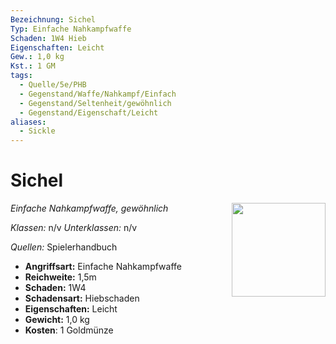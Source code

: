 ```yaml
---
Bezeichnung: Sichel
Typ: Einfache Nahkampfwaffe
Schaden: 1W4 Hieb
Eigenschaften: Leicht
Gew.: 1,0 kg
Kst.: 1 GM
tags:
  - Quelle/5e/PHB
  - Gegenstand/Waffe/Nahkampf/Einfach
  - Gegenstand/Seltenheit/gewöhnlich
  - Gegenstand/Eigenschaft/Leicht
aliases:
  - Sickle
---
```

# Sichel
*Einfache Nahkampfwaffe, gewöhnlich*
<img src="Symbolik/Gegenstände.webp" align="right" width="150">

_Klassen:_ n/v 
_Unterklassen:_  n/v

_Quellen:_ Spielerhandbuch

- **Angriffsart:** Einfache Nahkampfwaffe
- **Reichweite:** 1,5m
- **Schaden:** 1W4
- **Schadensart:** Hiebschaden
- **Eigenschaften:** Leicht
- **Gewicht:** 1,0 kg
- **Kosten**: 1 Goldmünze
